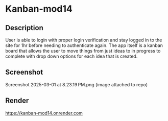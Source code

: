 # Kanban-mod14

## Description
User is able to login with proper login verification and stay logged in to the site for 1hr before needing to authenticate again. The app itself is a kanban board that allows the user to move things from just ideas to in progress to complete with drop down options for each idea that is created.

## Screenshot
Screenshot 2025-03-01 at 8.23.19 PM.png (image attached to repo)

## Render

https://kanban-mod14.onrender.com